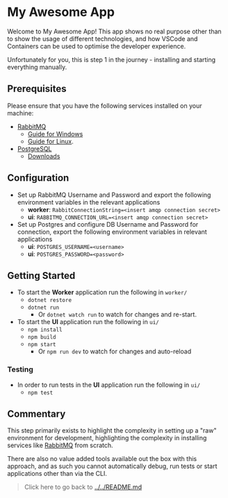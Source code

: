 # My Awesome App

Welcome to My Awesome App! This app shows no real purpose other than to show the usage of different technologies, and how VSCode and Containers can be used to optimise the developer experience.

Unfortunately for you, this is step 1 in the journey - installing and starting everything manually.

## Prerequisites

Please ensure that you have the following services installed on your machine:

- [RabbitMQ](https://www.rabbitmq.com/)
  - [Guide for Windows](https://www.rabbitmq.com/install-windows.html)
  - [Guide for Linux](https://www.rabbitmq.com/install-debian.html).
- [PostgreSQL](https://www.postgresql.org/)
  - [Downloads](https://www.postgresql.org/download/)

## Configuration

- Set up RabbitMQ Username and Password and export the following environment variables in the relevant applications
  - **worker**: `RabbitConnectionString=<insert amqp connection secret>`
  - **ui**: `RABBITMQ_CONNECTION_URL=<insert amqp connection secret>`
- Set up Postgres and configure DB Username and Password for connection, export the following environment variables in relevant applications
  - **ui**: `POSTGRES_USERNAME=<username>`
  - **ui**: `POSTGRES_PASSWORD=<password>`

## Getting Started

- To start the **Worker** application run the following in `worker/`
  - `dotnet restore`
  - `dotnet run`
    - Or `dotnet watch run` to watch for changes and re-start.
- To start the **UI** application run the following in `ui/`
  - `npm install`
  - `npm build`
  - `npm start`
    - Or `npm run dev` to watch for changes and auto-reload

### Testing

- In order to run tests in the **UI** application run the following in `ui/`
  - `npm test`

## Commentary

This step primarily exists to highlight the complexity in setting up a "raw" environment for development, highlighting the complexity in installing services like [RabbitMQ](https://www.rabbitmq.com) from scratch.

There are also no value added tools available out the box with this approach, and as such you cannot automatically debug, run tests or start applications other than via the CLI.

> Click here to go back to [../../README.md](../../README.md)
